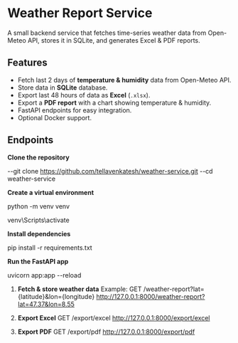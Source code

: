 # Weather Report Service

A small backend service that fetches time-series weather data from Open-Meteo API, stores it in SQLite, and generates Excel & PDF reports.



## Features
- Fetch last 2 days of **temperature & humidity** data from Open-Meteo API.
- Store data in **SQLite** database.
- Export last 48 hours of data as **Excel** (`.xlsx`).
- Export a **PDF report** with a chart showing temperature & humidity.
- FastAPI endpoints for easy integration.
- Optional Docker support.



## Endpoints


**Clone the repository**

--git clone https://github.com/tellavenkatesh/weather-service.git
--cd weather-service


**Create a virtual environment**

python -m venv venv

venv\Scripts\activate



**Install dependencies**

pip install -r requirements.txt


**Run the FastAPI app**

uvicorn app:app --reload


1. **Fetch & store weather data**
Example:
GET /weather-report?lat={latitude}&lon={longitude}
http://127.0.0.1:8000/weather-report?lat=47.37&lon=8.55

2. **Export Excel**
GET /export/excel
http://127.0.0.1:8000/export/excel
3. **Export PDF**
GET /export/pdf
http://127.0.0.1:8000/export/pdf
